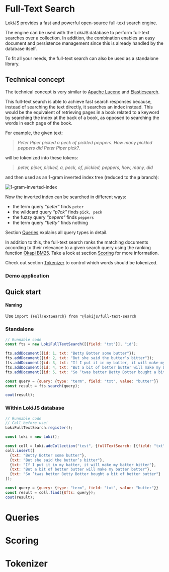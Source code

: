 # Full-Text Search

LokiJS provides a fast and powerful open-source full-text search engine.

The engine can be used with the LokiJS database to perform full-text
searches over a collection. In addition, the combination enables an easy
document and persistence management since this is already handled by the
database itself.

To fit all your needs, the full-text search can also be used as a standalone library.

## Technical concept

The technical concept is very similar to [Apache Lucene][Lucene] and
[Elasticsearch].

This full-text search is able to achieve fast search responses because,
instead of searching the text directly, it searches an index instead.
This would be the equivalent of retrieving pages in a book related to a
keyword by searching the index at the back of a book, as opposed to
searching the words in each page of the book.

For example, the given text:

> *Peter Piper picked a peck of pickled peppers. How many pickled peppers did Peter Piper pick?. <br/>*

will be tokenized into these tokens:

> *peter, piper, picked, a, peck, of, pickled, peppers, how, many, did*

and then used as an 1-gram inverted index tree (reduced to the **p** branch):

![1-gram-inverted-index][1-gram-inverted-index]
<div style="display:none">
@startuml
left to right direction

(*) --> "p" as p1
p1 --> "e" as e1
e1 --> "t" as t1
t1 --> "e" as e2
e2 --> "<b>r</b>" as r3

p1 --> "i" as i1
i1 --> "c" as c1
c1 --> "<b>k</b>" as k1

k1 --> "e" as e3
e3 --> "<b>d</b>" as d1

i1 --> "p" as p2
p2 --> "e" as e4
e4 --> "<b>r</b>" as r4

e1 --> "c" as c2
c2 --> "<b>k</b>" as k2

k1 --> "l" as l1
l1 --> "e" as e5
e5 --> "<b>d</b>" as d2

e1 --> "p" as p3
p3 --> "p" as p4
p4 --> "e" as e6
e6 --> "r" as r5
r5 --> "<b>s</b>" as s1

@enduml
</div>

Now the inverted index can be searched in different ways:

 * the term query *"peter"* finds `peter`
 * the wildcard query *"p?ck"* finds `pick, peck`
 * the fuzzy query *"pepers"* finds `peppers`
 * the term query *"betty"* finds nothing

Section [Queries](#queries) explains all query types in detail.

In addition to this, the full-text search ranks the matching documents
according to their relevance to a given search query using the ranking
function [Okapi BM25][BM25]. Take a look at section [Scoring](#scoring) for more information.

Check out section [Tokenizer](#Tokenizer) to control which words should be tokenized.


[Lucene]: https://lucene.apache.org/core/
[Elasticsearch]: https://www.elastic.co/de/products/elasticsearch
[1-gram-inverted-index]: https://www.planttext.com/plantuml/img/RP51QiCm44Nt_nGYgwHWoaYoLy7aAeayQONLHCZJ-pUL5Hc1juy_VzumbqMkINv_0WBVHSbJ9V_rBMhoYPtuvmCuVfnKrutg40_gkgX8YBG2pe09N81a80Hf4ngiLt2-ZUdyUHipJmQrosVY2Ru0bu4ZEAgZSnsT2PZR9GPiQdAgoUcLV7UM2pIYRaOjsExvMTJJYew6qtiwUjC9cGH2QFrwSB_dfxSbnSyWcWPOHDjq3U1X1MarxP6sygMMBw_ZB_oO_X_y1m00
[BM25]: https://en.wikipedia.org/wiki/Okapi_BM25

### Demo application

<div id="fts-demo-example"></div>
<script>$(document).ready(() => { $("#fts-demo-example").load("../example/fts-demo.html"); });</script>

## Quick start

#### Naming

Use `import {FullTextSearch} from "@lokijs/full-text-search`

### Standalone

```javascript
// Runnable code
const fts = new LokiFullTextSearch([{field: "txt"}], "id");

fts.addDocument({id: 1, txt: "Betty Botter some butter"});
fts.addDocument({id: 2, txt: "But she said the butter’s bitter"});
fts.addDocument({id: 3, txt: "If I put it in my batter, it will make my batter bitter"});
fts.addDocument({id: 4, txt: "But a bit of better butter will make my batter better"});
fts.addDocument({id: 5, txt: "So ‘twas better Betty Botter bought a bit of better butter"});

const query = {query: {type: "term", field: "txt", value: "butter"}}
const result = fts.search(query);

cout(result);
```


### Within LokiJS database

```javascript
// Runnable code
// Call before use!
LokiFullTextSearch.register();

const loki = new Loki();

const coll = loki.addCollection("test", {fullTextSearch: [{field: "txt"}]});
coll.insert([
  {txt: "Betty Botter some butter"},
  {txt: "But she said the butter’s bitter"},
  {txt: "If I put it in my batter, it will make my batter bitter"},
  {txt: "But a bit of better butter will make my batter better"},
  {txt: "So ‘twas better Betty Botter bought a bit of better butter"}
]);

const query = {query: {type: "term", field: "txt", value: "butter"}}
const result = coll.find({$fts: query});
cout(result);

```

# Queries

# Scoring

# Tokenizer

